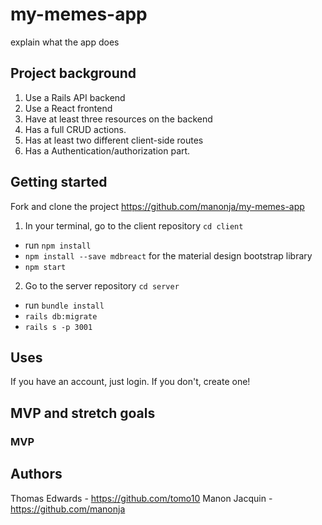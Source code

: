 # my-memes-app
explain what the app does

## Project background
1. Use a Rails API backend 
2. Use a React frontend
3. Have at least three resources on the backend
4. Has a full CRUD actions.
5. Has at least two different client-side routes 
6. Has a Authentication/authorization part.

## Getting started
Fork and clone the project https://github.com/manonja/my-memes-app 

1. In your terminal, go to the client repository `cd client` 
- run `npm install` 
- `npm install --save mdbreact` for the material design bootstrap library
- `npm start`

2. Go to the server repository `cd server`
- run `bundle install`
- `rails db:migrate`
- `rails s -p 3001`

## Uses
If you have an account, just login. If you don't, create one! 


## MVP and stretch goals
### MVP

## Authors
Thomas Edwards - https://github.com/tomo10
Manon Jacquin - https://github.com/manonja
